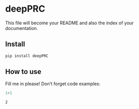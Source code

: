 deepPRC
================

<!-- WARNING: THIS FILE WAS AUTOGENERATED! DO NOT EDIT! -->

This file will become your README and also the index of your
documentation.

## Install

``` sh
pip install deepPRC
```

## How to use

Fill me in please! Don’t forget code examples:

``` python
1+1
```

    2
